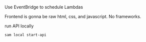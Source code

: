 Use EventBridge to schedule Lambdas

Frontend is gonna be raw html, css, and javascript. No frameworks.

run API locally

```bash
sam local start-api
```